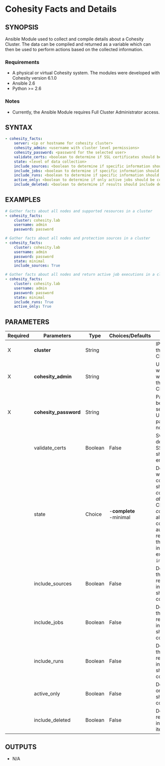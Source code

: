 # Cohesity Facts and Details

## SYNOPSIS
Ansible Module used to collect and compile details about a Cohesity Cluster.  The data can be compiled and returned as a variable which can then be used to perform actions based on the collected information.

### Requirements
  - A physical or virtual Cohesity system. The modules were developed with Cohesity version 6.1.0
  - Ansible 2.6
  - Python >= 2.6

### Notes
  - Currently, the Ansible Module requires Full Cluster Administrator access.

## SYNTAX

```yaml
- cohesity_facts:
    server: <ip or hostname for cohesity cluster>
    cohesity_admin: <username with cluster level permissions>
    cohesity_password: <password for the selected user>
    validate_certs: <boolean to determine if SSL certificates should be validated>
    state: <level of data collection>
    include_sources: <boolean to determine if specific information should be collected>
    include_jobs: <boolean to determine if specific information should be collected>
    include_runs: <boolean to determine if specific information should be collected>
    active_only: <boolean to determine if only active jobs should be collected>
    include_deleted: <boolean to determine if results should include deleted items>
```

## EXAMPLES

```yaml
# Gather facts about all nodes and supported resources in a cluster
- cohesity_facts:
    cluster: cohesity.lab
    username: admin
    password: password

# Gather facts about all nodes and protection sources in a cluster
- cohesity_facts:
    cluster: cohesity.lab
    username: admin
    password: password
    state: minimal
    include_sources: True

# Gather facts about all nodes and return active job executions in a cluster
- cohesity_facts:
    cluster: cohesity.lab
    username: admin
    password: password
    state: minimal
    include_runs: True
    active_only: True

```


## PARAMETERS

| Required | Parameters | Type | Choices/Defaults | Comments |
| --- | --- | --- | --- | --- |
| X | **cluster** | String | | IP or FQDN for the Cohesity Cluster |
| X | **cohesity_admin** | String | | Username with which Ansible will connect to the Cohesity Cluster |
| X | **cohesity_password** | String | | Password belonging to the selected Username.  This parameter will not be logged. |
|   | validate_certs | Boolean | False | Switch determines if SSL Validation should be enabled. |
|   | state | Choice | -**complete**<br>-minimal | Determines what the level of collection should be *complete* or *absent* from the Cluster.  If *complete*, then all data is collected automatically regardless of the specified inclusions excluding `include_deleted`. |
|   | include_sources | Boolean | False | Determines if the specified resource information should be collected. |
|   | include_jobs | Boolean | False | Determines if the specified resource information should be collected. |
|   | include_runs | Boolean | False | Determines if the specified resource information should be collected. |
|   | active_only | Boolean | False | Determines if only active jobs should be collected. |
|   | include_deleted | Boolean | False | Determines if results should include deleted items. |

## OUTPUTS
- N/A

